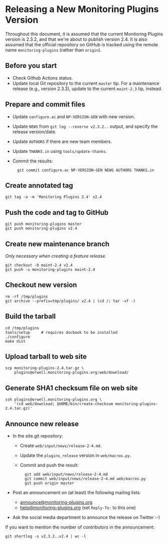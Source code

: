 Releasing a New Monitoring Plugins Version
==========================================

Throughout this document, it is assumed that the current Monitoring
Plugins version is 2.3.2, and that we're about to publish version 2.4.
It is also assumed that the official repository on GitHub is tracked
using the remote name `monitoring-plugins` (rather than `origin`).

Before you start
----------------

- Check Github Actions status.
- Update local Git repository to the current `master` tip.  For a
  maintenance release (e.g., version 2.3.3), update to the current
  `maint-2.3` tip, instead.

Prepare and commit files
------------------------

- Update `configure.ac` and `NP-VERSION-GEN` with new version.
- Update `NEWS` from `git log --reverse v2.3.2..` output, and specify
  the release version/date.
- Update `AUTHORS` if there are new team members.
- Update `THANKS.in` using `tools/update-thanks`.
- Commit the results:

        git commit configure.ac NP-VERSION-GEN NEWS AUTHORS THANKS.in

Create annotated tag
--------------------

    git tag -a -m 'Monitoring Plugins 2.4' v2.4

Push the code and tag to GitHub
-------------------------------

    git push monitoring-plugins master
    git push monitoring-plugins v2.4

Create new maintenance branch
-----------------------------

_Only necessary when creating a feature release._

    git checkout -b maint-2.4 v2.4
    git push -u monitoring-plugins maint-2.4

Checkout new version
--------------------

    rm -rf /tmp/plugins
    git archive --prefix=tmp/plugins/ v2.4 | (cd /; tar -xf -)

Build the tarball
-----------------

    cd /tmp/plugins
    tools/setup     # requires docbook to be installed
    ./configure
    make dist

Upload tarball to web site
--------------------------

    scp monitoring-plugins-2.4.tar.gz \
        plugins@orwell.monitoring-plugins.org:web/download/

Generate SHA1 checksum file on web site
---------------------------------------

    ssh plugins@orwell.monitoring-plugins.org \
        '(cd web/download; $HOME/bin/create-checksum monitoring-plugins-2.4.tar.gz)'

Announce new release
--------------------

- In the site.git repository:

    - Create `web/input/news/release-2-4.md`.
    - Update the `plugins_release` version in `web/macros.py`.
    - Commit and push the result:

            git add web/input/news/release-2-4.md
            git commit web/input/news/release-2-4.md web/macros.py
            git push origin master

- Post an announcement on (at least) the following mailing lists:

    - <announce@monitoring-plugins.org>
    - <help@monitoring-plugins.org> (set `Reply-To:` to this one)

- Ask the social media department to announce the release on Twitter :-)

If you want to mention the number of contributors in the announcement:

    git shortlog -s v2.3.2..v2.4 | wc -l

<!-- vim:set filetype=markdown textwidth=72: -->

